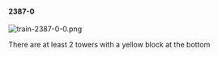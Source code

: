 #### 2387-0
![train-2387-0-0.png](https://github.com/lil-lab/nlvr/raw/master/nlvr/train/images/6/train-2387-0-0.png "train-2387-0-0.png")

There are at least 2 towers with a yellow block at the bottom